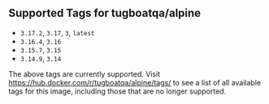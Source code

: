 ## Supported Tags for tugboatqa/alpine

* `3.17.2`, `3.17`, `3`, `latest`
* `3.16.4`, `3.16`
* `3.15.7`, `3.15`
* `3.14.9`, `3.14`

The above tags are currently supported. Visit https://hub.docker.com/r/tugboatqa/alpine/tags/ to see a list of all available tags for this image, including those that are no longer supported.

